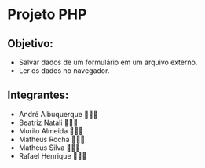 # Projeto PHP

## Objetivo:

-   Salvar dados de um formulário em um arquivo externo.
-   Ler os dados no navegador.

## Integrantes:

-   André Albuquerque 👨🏻‍💻
-   Beatriz Natali 👩🏻‍💻
-   Murilo Almeida 👨🏻‍💻
-   Matheus Rocha 👨🏻‍💻
-   Matheus Silva 👨🏽‍💻
-   Rafael Henrique 👨🏽‍💻
